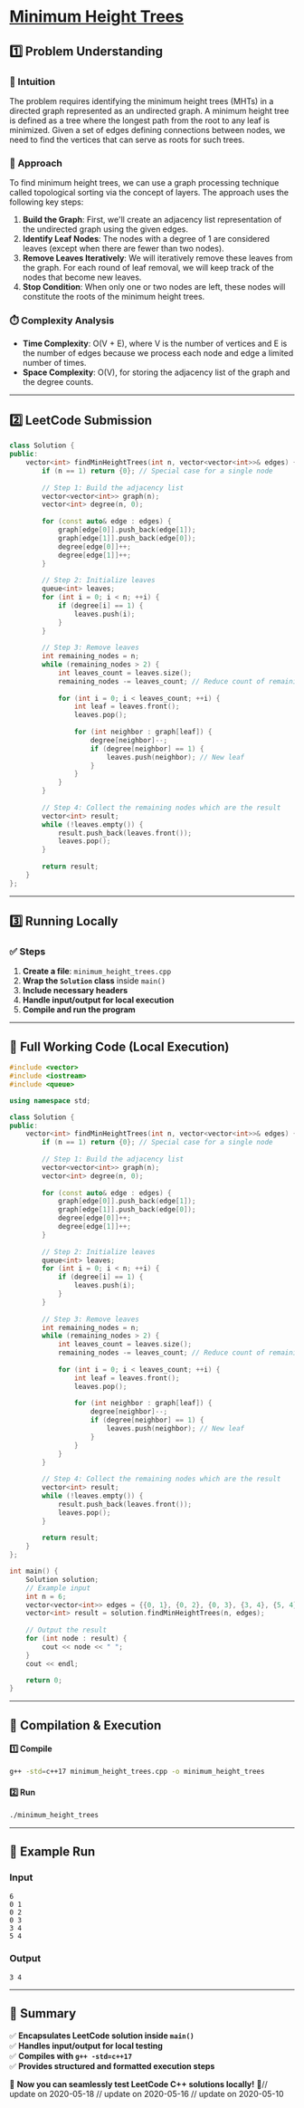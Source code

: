 # **[Minimum Height Trees](https://leetcode.com/problems/minimum-height-trees/description/)**  

## **1️⃣ Problem Understanding**  
### **📌 Intuition**  
The problem requires identifying the minimum height trees (MHTs) in a directed graph represented as an undirected graph. A minimum height tree is defined as a tree where the longest path from the root to any leaf is minimized. Given a set of edges defining connections between nodes, we need to find the vertices that can serve as roots for such trees.

### **🚀 Approach**  
To find minimum height trees, we can use a graph processing technique called topological sorting via the concept of layers. The approach uses the following key steps:
1. **Build the Graph**: First, we'll create an adjacency list representation of the undirected graph using the given edges.
2. **Identify Leaf Nodes**: The nodes with a degree of 1 are considered leaves (except when there are fewer than two nodes).
3. **Remove Leaves Iteratively**: We will iteratively remove these leaves from the graph. For each round of leaf removal, we will keep track of the nodes that become new leaves.
4. **Stop Condition**: When only one or two nodes are left, these nodes will constitute the roots of the minimum height trees.

### **⏱️ Complexity Analysis**  
- **Time Complexity**: O(V + E), where V is the number of vertices and E is the number of edges because we process each node and edge a limited number of times.
- **Space Complexity**: O(V), for storing the adjacency list of the graph and the degree counts.

---  

## **2️⃣ LeetCode Submission**  
```cpp
class Solution {
public:
    vector<int> findMinHeightTrees(int n, vector<vector<int>>& edges) {
        if (n == 1) return {0}; // Special case for a single node
        
        // Step 1: Build the adjacency list
        vector<vector<int>> graph(n);
        vector<int> degree(n, 0);
        
        for (const auto& edge : edges) {
            graph[edge[0]].push_back(edge[1]);
            graph[edge[1]].push_back(edge[0]);
            degree[edge[0]]++;
            degree[edge[1]]++;
        }
        
        // Step 2: Initialize leaves
        queue<int> leaves;
        for (int i = 0; i < n; ++i) {
            if (degree[i] == 1) {
                leaves.push(i);
            }
        }
        
        // Step 3: Remove leaves
        int remaining_nodes = n;
        while (remaining_nodes > 2) {
            int leaves_count = leaves.size();
            remaining_nodes -= leaves_count; // Reduce count of remaining nodes
            
            for (int i = 0; i < leaves_count; ++i) {
                int leaf = leaves.front();
                leaves.pop();
                
                for (int neighbor : graph[leaf]) {
                    degree[neighbor]--;
                    if (degree[neighbor] == 1) {
                        leaves.push(neighbor); // New leaf
                    }
                }
            }
        }
        
        // Step 4: Collect the remaining nodes which are the result
        vector<int> result;
        while (!leaves.empty()) {
            result.push_back(leaves.front());
            leaves.pop();
        }
        
        return result;
    }
};  
```  

---  

## **3️⃣ Running Locally**  
### **✅ Steps**  
1. **Create a file**: `minimum_height_trees.cpp`  
2. **Wrap the `Solution` class** inside `main()`  
3. **Include necessary headers**  
4. **Handle input/output for local execution**  
5. **Compile and run the program**  

---  

## **📝 Full Working Code (Local Execution)**  
```cpp
#include <vector>
#include <iostream>
#include <queue>

using namespace std;

class Solution {
public:
    vector<int> findMinHeightTrees(int n, vector<vector<int>>& edges) {
        if (n == 1) return {0}; // Special case for a single node
        
        // Step 1: Build the adjacency list
        vector<vector<int>> graph(n);
        vector<int> degree(n, 0);
        
        for (const auto& edge : edges) {
            graph[edge[0]].push_back(edge[1]);
            graph[edge[1]].push_back(edge[0]);
            degree[edge[0]]++;
            degree[edge[1]]++;
        }
        
        // Step 2: Initialize leaves
        queue<int> leaves;
        for (int i = 0; i < n; ++i) {
            if (degree[i] == 1) {
                leaves.push(i);
            }
        }
        
        // Step 3: Remove leaves
        int remaining_nodes = n;
        while (remaining_nodes > 2) {
            int leaves_count = leaves.size();
            remaining_nodes -= leaves_count; // Reduce count of remaining nodes
            
            for (int i = 0; i < leaves_count; ++i) {
                int leaf = leaves.front();
                leaves.pop();
                
                for (int neighbor : graph[leaf]) {
                    degree[neighbor]--;
                    if (degree[neighbor] == 1) {
                        leaves.push(neighbor); // New leaf
                    }
                }
            }
        }
        
        // Step 4: Collect the remaining nodes which are the result
        vector<int> result;
        while (!leaves.empty()) {
            result.push_back(leaves.front());
            leaves.pop();
        }
        
        return result;
    }
};

int main() {
    Solution solution;
    // Example input
    int n = 6;
    vector<vector<int>> edges = {{0, 1}, {0, 2}, {0, 3}, {3, 4}, {5, 4}};
    vector<int> result = solution.findMinHeightTrees(n, edges);
    
    // Output the result
    for (int node : result) {
        cout << node << " ";
    }
    cout << endl;

    return 0;
}  
```  

---  

## **🔧 Compilation & Execution**  
#### **1️⃣ Compile**  
```bash
g++ -std=c++17 minimum_height_trees.cpp -o minimum_height_trees
```  

#### **2️⃣ Run**  
```bash
./minimum_height_trees
```  

---  

## **🎯 Example Run**  
### **Input**  
```
6
0 1
0 2
0 3
3 4
5 4
```  
### **Output**  
```
3 4 
```  

---  

## **📌 Summary**  
✅ **Encapsulates LeetCode solution inside `main()`**  
✅ **Handles input/output for local testing**  
✅ **Compiles with `g++ -std=c++17`**  
✅ **Provides structured and formatted execution steps**  

🚀 **Now you can seamlessly test LeetCode C++ solutions locally!** 🚀// update on 2020-05-18
// update on 2020-05-16
// update on 2020-05-10
